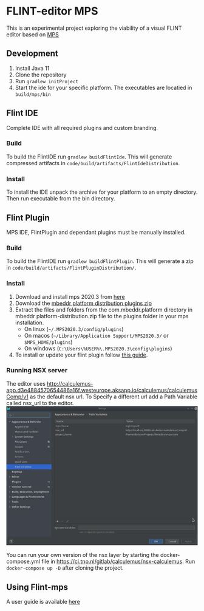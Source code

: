 # FLINT-editor MPS

This is an experimental project exploring the viability of a visual FLINT editor based on [MPS](https://www.jetbrains.com/mps/)
## Development
1. Install Java 11
2. Clone the repository
3. Run `gradlew initProject`
4. Start the ide for your specific platform. The executables are locatied in `build/mps/bin`

## Flint IDE
Complete IDE with all required plugins and custom branding.
 
### Build
To build the FlintIDE run `gradlew buildFlintIde`. This will generate compressed artifacts in `code/build/artifacts/FlintIdeDistribution`.

### Install
To install the IDE unpack the archive for your platform to an empty directory.
Then run executable from the bin directory.

## Flint Plugin
MPS IDE, FlintPlugin and dependant plugins must be manually installed. 
### Build
To build the FlintIDE run `gradlew buildFlintPlugin`. This will generate a zip in `code/build/artifacts/FlintPluginDistribution/`.

### Install
1. Download and install mps 2020.3 from [here](https://www.jetbrains.com/mps/download/previous.html)
2. Download the [mbeddr platform distribution plugins zip](https://projects.itemis.de/nexus/content/repositories/mbeddr/com/mbeddr/platform/2020.3.22810.b4ed033/platform-2020.3.22810.b4ed033.zip)	
3. Extract the files and folders from the com.mbeddr.platform directory in mbeddr platform-distribution.zip file to the plugins folder in your mps installation.
   - On linux  (`~/.MPS2020.3/config/plugins`)
   - On macos  (`~/Library/Application Support/MPS2020.3/` or `$MPS_HOME/plugins`)
   - On windows  (`C:\Users\%USER%\.MPS2020.3\config\plugins`)
4. To install or update your flint plugin follow [this guide](docs/PLUGIN_UPDATE_GUIDE.md). 


### Running NSX server
The editor uses http://calculemus-app.d3e4884570654486a16f.westeurope.aksapp.io/calculemus/calculemusComp/v1 as the default nsx url.
To Specify a different url add a Path Variable called nsx_url to the editor. 
![Path Variables](docs/images/path_variables.png)


You can run your own version of the nsx layer by starting the docker-compose.yml file in https://ci.tno.nl/gitlab/calculemus/nsx-calculemus. Run 
`docker-compose up -D` after cloning the project.

## Using Flint-mps
A user guide is available [here](docs/USER_GUIDE.md)
